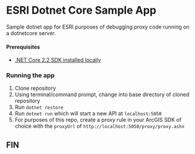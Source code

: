 # ESRI Dotnet Core Sample App

Sample dotnet app for ESRI purposes of debugging proxy code running on a dotnetcore server.

#### Prerequisites

- [.NET Core 2.2 SDK installed locally](https://dotnet.microsoft.com/download/dotnet-core/2.2)

### Running the app

1. Clone repository
2. Using terminal/command prompt, change into base directory of cloned repository
3. Run `dotnet restore`
4. Run `dotnet run` which will start a new API at `localhost:5050`
5. For purposes of this repo, create a proxy rule in your ArcGIS SDK of choice with the `proxyUrl` of `http://localhost:5050/proxy/proxy.ashx`

## FIN
